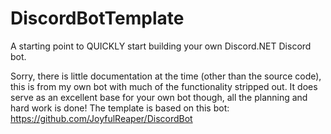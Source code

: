 DiscordBotTemplate
=================
A starting point to QUICKLY start building your own Discord.NET Discord bot.

Sorry, there is little documentation at the time (other than the source code), this is from my own bot with much of the functionality stripped out. It does serve as an excellent base for your own bot though, all the planning and hard work is done! The template is based on this bot: https://github.com/JoyfulReaper/DiscordBot